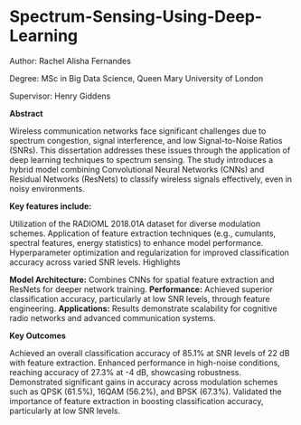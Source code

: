 # Spectrum-Sensing-Using-Deep-Learning

Author: Rachel Alisha Fernandes

Degree: MSc in Big Data Science, Queen Mary University of London

Supervisor: Henry Giddens

**Abstract**

Wireless communication networks face significant challenges due to spectrum congestion, signal interference, and low Signal-to-Noise Ratios (SNRs). This dissertation addresses these issues through the application of deep learning techniques to spectrum sensing. The study introduces a hybrid model combining Convolutional Neural Networks (CNNs) and Residual Networks (ResNets) to classify wireless signals effectively, even in noisy environments.

**Key features include:**

Utilization of the RADIOML 2018.01A dataset for diverse modulation schemes.
Application of feature extraction techniques (e.g., cumulants, spectral features, energy statistics) to enhance model performance.
Hyperparameter optimization and regularization for improved classification accuracy across varied SNR levels.
Highlights

**Model Architecture:** Combines CNNs for spatial feature extraction and ResNets for deeper network training.
**Performance:** Achieved superior classification accuracy, particularly at low SNR levels, through feature engineering.
**Applications:** Results demonstrate scalability for cognitive radio networks and advanced communication systems.

**Key Outcomes**

Achieved an overall classification accuracy of 85.1% at SNR levels of 22 dB with feature extraction.
Enhanced performance in high-noise conditions, reaching accuracy of 27.3% at -4 dB, showcasing robustness.
Demonstrated significant gains in accuracy across modulation schemes such as QPSK (61.5%), 16QAM (56.2%), and BPSK (67.3%).
Validated the importance of feature extraction in boosting classification accuracy, particularly at low SNR levels.
